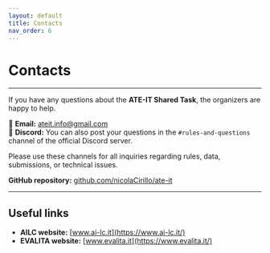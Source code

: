 ```yaml
---
layout: default
title: Contacts
nav_order: 6
---
```


# Contacts

---

If you have any questions about the **ATE-IT Shared Task**, the organizers are happy to help.  

📧 **Email:** [ateit.info@gmail.com](mailto:ateit.info@gmail.com)<br>
💬 **Discord:** You can also post your questions in the `#rules-and-questions` channel of the official Discord server.  

Please use these channels for all inquiries regarding rules, data, submissions, or technical issues.  

**GitHub repository:** [github.com/nicolaCirillo/ate-it](https://github.com/nicolaCirillo/ate-it)

---

## Useful links
- **AILC website:** [www.ai-lc.it](https://www.ai-lc.it/)  
- **EVALITA website:** [www.evalita.it](https://www.evalita.it/)

